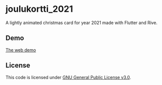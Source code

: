 # joulukortti_2021

A lightly animated christmas card for year 2021 made with Flutter and Rive.

## Demo

[The web demo](https://areee.github.io/joulukortti_2021)

## License

This code is licensed under [GNU General Public License v3.0](https://github.com/areee/joulukortti_2021/blob/main/LICENSE.md).
